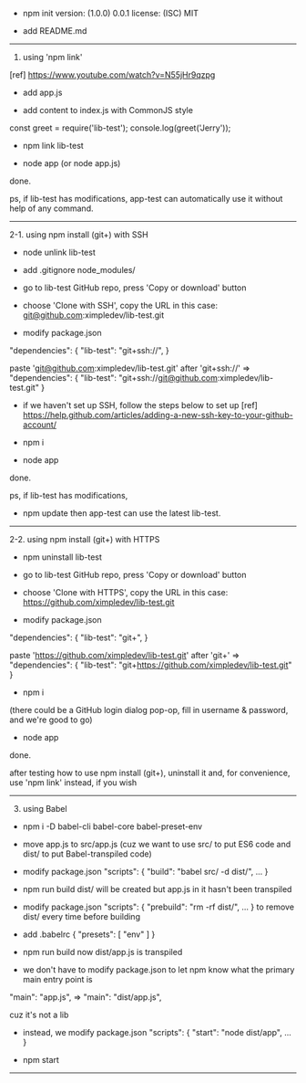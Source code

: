 - npm init
version: (1.0.0) 0.0.1
license: (ISC) MIT

- add README.md

-----

1. using 'npm link'

[ref]
https://www.youtube.com/watch?v=N55jHr9qzpg

- add app.js

- add content to index.js with CommonJS style

const greet = require('lib-test');
console.log(greet('Jerry'));

- npm link lib-test

- node app
(or node app.js)

done.

ps,
if lib-test has modifications,
app-test can automatically use it without help of any command.

-----

2-1. using npm install (git+) with SSH

- node unlink lib-test

- add .gitignore
node_modules/

- go to lib-test GitHub repo, press 'Copy or download' button

- choose 'Clone with SSH', copy the URL
in this case:
git@github.com:ximpledev/lib-test.git

- modify package.json

"dependencies": {
  "lib-test": "git+ssh://",
}

paste 'git@github.com:ximpledev/lib-test.git' after 'git+ssh://'
=>
"dependencies": {
  "lib-test": "git+ssh://git@github.com:ximpledev/lib-test.git"
}

- if we haven't set up SSH, follow the steps below to set up
[ref]
https://help.github.com/articles/adding-a-new-ssh-key-to-your-github-account/

- npm i

- node app

done.

ps,
if lib-test has modifications,
- npm update
then app-test can use the latest lib-test.

-----

2-2. using npm install (git+) with HTTPS

- npm uninstall lib-test

- go to lib-test GitHub repo, press 'Copy or download' button

- choose 'Clone with HTTPS', copy the URL
in this case:
https://github.com/ximpledev/lib-test.git

- modify package.json

"dependencies": {
  "lib-test": "git+",
}

paste 'https://github.com/ximpledev/lib-test.git' after 'git+'
=>
"dependencies": {
  "lib-test": "git+https://github.com/ximpledev/lib-test.git"
}

- npm i

(there could be a GitHub login dialog pop-op,
fill in username & password, and we're good to go)

- node app

done.

after testing how to use npm install (git+),
uninstall it and, for convenience, use 'npm link' instead, if you wish

-----

3. using Babel

- npm i -D babel-cli babel-core babel-preset-env

- move app.js to src/app.js
(cuz we want to use src/ to put ES6 code and dist/ to put Babel-transpiled code)

- modify package.json
"scripts": {
  "build": "babel src/ -d dist/",
  ...
}

- npm run build
dist/ will be created but app.js in it hasn't been transpiled

- modify package.json
"scripts": {
  "prebuild": "rm -rf dist/",
  ...
}
to remove dist/ every time before building

- add .babelrc
{
  "presets": [
    "env"
  ]
}

- npm run build
now dist/app.js is transpiled

- we don't have to modify package.json
to let npm know what the primary main entry point is

"main": "app.js",
=>
"main": "dist/app.js",

cuz it's not a lib

- instead, we modify package.json
"scripts": {
  "start": "node dist/app",
  ...
}

- npm start

-----
